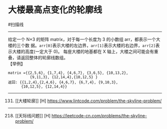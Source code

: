 # 大楼最高点变化的轮廓线
#扫描线 

---

给定一个 N×3 的矩阵 matrix，对于每一个长度为 3 的小数组 arr，都表示一个大楼的三个数 据。`arr[0]`表示大楼的左边界，`arr[1]`表示大楼的右边界，`arr[2]`表示大楼的高度(一定大于 0)。 每座大楼的地基都在 X 轴上，大楼之间可能会有重叠，请返回整体的轮廓线数组。  
【举例】 
```text
matrix ={{2,5,6}, {1,7,4}, {4,6,7}, {3,6,5}, {10,13,2}, 
          {9,11,3}, {12,14,4},{10,12,5} }  
返回: {{1,2,4},{2,4,6}, {4,6,7}, {6,7,4}, {9,10,3}, 
      {10,12,5}, {12,14,4}}  
```

---
131. [[大楼轮廓]] [H]
https://www.lintcode.com/problem/the-skyline-problem/

---
218. [[天际线问题]] [H]
https://leetcode-cn.com/problems/the-skyline-problem/

